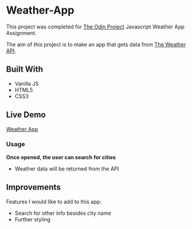 # Weather-App
This project was completed for [The Odin Project](https://www.theodinproject.com/) Javascript Weather App Assignment.  

The aim of this project is to make an app that gets data from [The Weather API](https://www.weatherapi.com/).

## Built With
* Vanilla JS
* HTML5
* CSS3

## Live Demo
[Weather App](https://jacoberson.github.io/Weather-App/)

### Usage
**Once opened, the user can search for cities**
* Weather data will be returned from the API

## Improvements
Features I would like to add to this app:
* Search for other info besides city name
* Further styling
